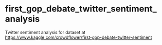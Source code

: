 # first_gop_debate_twitter_sentiment_analysis
Twitter sentiment analysis for dataset at https://www.kaggle.com/crowdflower/first-gop-debate-twitter-sentiment
